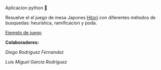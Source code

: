 Aplicacion python 🐍

Resuelve el el juego de mesa Japones [Hitori](https://es.wikipedia.org/wiki/Hitori) con diferentes métodos de busquedas: heuristica, ramificacion y poda.

[Ejemplo de juego](https://es.puzzle-hitori.com/)

**Colaboradores:**

*Diego Rodriguez Fernandez*

*Luis Miguel Garcia Rodriguez*
